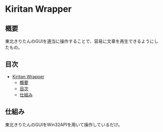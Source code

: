# Kiritan Wrapper
## 概要
東北きりたんのGUIを適当に操作することで、容易に文章を再生できるようにしたもの。

## 目次
<!-- TOC -->

- [Kiritan Wrapper](#kiritan-wrapper)
    - [概要](#概要)
    - [目次](#目次)
    - [仕組み](#仕組み)

<!-- /TOC -->

## 仕組み
東北きりたんのGUIをWin32APIを用いて操作しているだけ。
